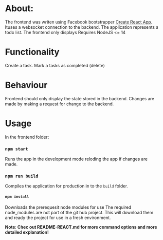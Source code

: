 # About:
The frontend was writen using Facebook bootstrapper [Create React App](https://github.com/facebook/create-react-app).
Ituses a websocket connection to the backend. 
The application represents a todo list.
The frontend only displays 
Requires NodeJS <= 14

# Functionality
Create a task.
Mark a tasks as completed (delete)

# Behaviour
Frontend should only display the state stored in the backend.
Changes are made by making a request for change to the backend.

# Usage
In the frontend folder:
### `npm start`
Runs the app in the development mode reloding the app if changes are made.
### `npm run build`
Compiles the application for production in to the `build` folder.
#### `npm install`
Downloads the prerequesit node modules for use
The required node_modules are not part of the git hub project. This will download them and ready the project for use in a fresh environment.

**Note: Chec out README-REACT.md for more command options and more detailed explanation!**
